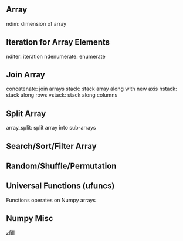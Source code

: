 ## Array
ndim: dimension of array

## Iteration for Array Elements
nditer: iteration
ndenumerate: enumerate

## Join Array
concatenate: join arrays
stack: stack array along with new axis
hstack: stack along rows
vstack: stack along columns

## Split Array
array_split: split array into sub-arrays

## Search/Sort/Filter Array

## Random/Shuffle/Permutation

## Universal Functions (ufuncs)
Functions operates on Numpy arrays

## Numpy Misc
zfill
